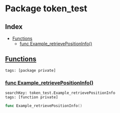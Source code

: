 # Package token_test

## Index

* [Functions](#func)
    * [func Example_retrievePositionInfo()](#Example_retrievePositionInfo)


## <a id="func" href="#func">Functions</a>

```
tags: [package private]
```

### <a id="Example_retrievePositionInfo" href="#Example_retrievePositionInfo">func Example_retrievePositionInfo()</a>

```
searchKey: token_test.Example_retrievePositionInfo
tags: [function private]
```

```Go
func Example_retrievePositionInfo()
```

